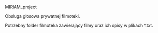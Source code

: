MIRIAM_project

Obsługa głosowa prywatnej filmoteki.

Potrzebny folder filmoteka zawierający filmy oraz ich opisy w plikach *.txt.
